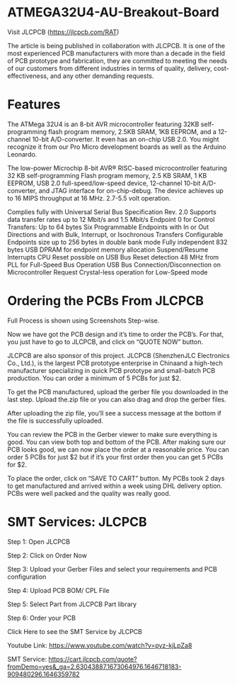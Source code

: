# ATMEGA32U4-AU-Breakout-Board
Visit JLCPCB (https://jlcpcb.com/RAT)

The article is being published in collaboration with JLCPCB. It is one of the most experienced PCB manufacturers with more than a decade in the field of PCB prototype and fabrication, they are committed to meeting the needs of our customers from different industries in terms of quality, delivery, cost-effectiveness, and any other demanding requests.

# Features

The ATMega 32U4 is an 8-bit AVR microcontroller featuring 32KB self-programming flash program memory, 2.5KB SRAM, 1KB EEPROM, and a 12-channel 10-bit A/D-converter. It even has an on-chip USB 2.0. You might recognize it from our Pro Micro development boards as well as the Arduino Leonardo.

The low-power Microchip 8-bit AVR® RISC-based microcontroller featuring 32 KB self-programming Flash program memory, 2.5 KB SRAM, 1 KB EEPROM, USB 2.0 full-speed/low-speed device, 12-channel 10-bit A/D-converter, and JTAG interface for on-chip-debug. The device achieves up to 16 MIPS throughput at 16 MHz. 2.7-5.5 volt operation.

Complies fully with Universal Serial Bus Specification Rev. 2.0
Supports data transfer rates up to 12 Mbit/s and 1.5 Mbit/s
Endpoint 0 for Control Transfers: Up to 64 bytes
Six Programmable Endpoints with In or Out Directions and with Bulk, Interrupt, or Isochronous Transfers
Configurable Endpoints size up to 256 bytes in double bank mode
Fully independent 832 bytes USB DPRAM for endpoint memory allocation
Suspend/Resume Interrupts
CPU Reset possible on USB Bus Reset detection
48 MHz from PLL for Full-Speed Bus Operation
USB Bus Connection/Disconnection on Microcontroller Request
Crystal-less operation for Low-Speed mode

# Ordering the PCBs From JLCPCB

Full Process is shown using Screenshots Step-wise.

Now we have got the PCB design and it’s time to order the PCB’s. For that, you just have to go to JLCPCB, and click on “QUOTE NOW” button.

JLCPCB are also sponsor of this project. JLCPCB (ShenzhenJLC Electronics Co., Ltd.), is the largest PCB prototype enterprise in Chinaand a high-tech manufacturer specializing in quick PCB prototype and small-batch PCB production. You can order a minimum of 5 PCBs for just $2.

To get the PCB manufactured, upload the gerber file you downloaded in the last step. Upload the.zip file or you can also drag and drop the gerber files.

After uploading the zip file, you’ll see a success message at the bottom if the file is successfully uploaded.

You can review the PCB in the Gerber viewer to make sure everything is good. You can view both top and bottom of the PCB. After making sure our PCB looks good, we can now place the order at a reasonable price. You can order 5 PCBs for just $2 but if it’s your first order then you can get 5 PCBs for $2.

To place the order, click on “SAVE TO CART” button. My PCBs took 2 days to get manufactured and arrived within a week using DHL delivery option. PCBs were well packed and the quality was really good.

# SMT Services: JLCPCB

Step 1: Open JLCPCB

Step 2: Click on Order Now

Step 3: Upload your Gerber Files and select your requirements and PCB configuration

Step 4: Upload PCB BOM/ CPL File

Step 5: Select Part from JLCPCB Part library

Step 6: Order your PCB

Click Here to see the SMT Service by JLCPCB 

Youtube Link: https://www.youtube.com/watch?v=pyz-kjLpZa8

SMT Service: https://cart.jlcpcb.com/quote?fromDemo=yes&_ga=2.63043887.1673064976.1646718183-909480296.1646359782
